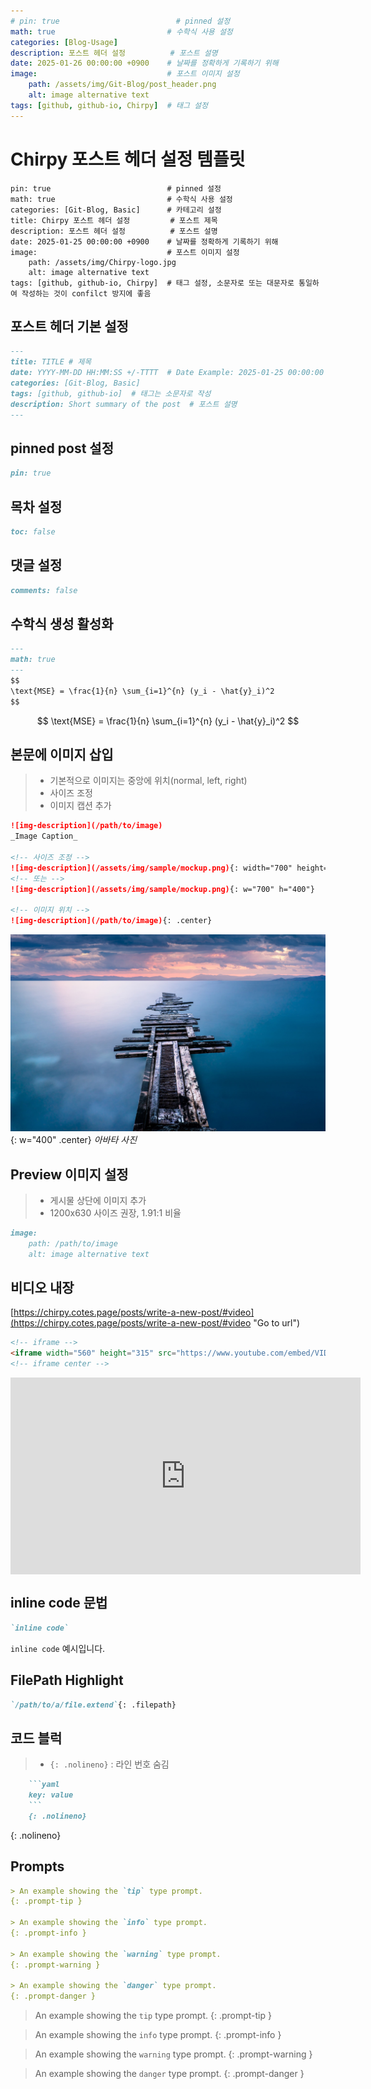 ```yaml
---
# pin: true                          # pinned 설정
math: true                         # 수학식 사용 설정
categories: [Blog-Usage]
description: 포스트 헤더 설정          # 포스트 설명
date: 2025-01-26 00:00:00 +0900    # 날짜를 정확하게 기록하기 위해
image:                             # 포스트 이미지 설정
    path: /assets/img/Git-Blog/post_header.png
    alt: image alternative text
tags: [github, github-io, Chirpy]  # 태그 설정
---
```


# Chirpy 포스트 헤더 설정 템플릿
```
pin: true                          # pinned 설정
math: true                         # 수학식 사용 설정
categories: [Git-Blog, Basic]      # 카테고리 설정
title: Chirpy 포스트 헤더 설정         # 포스트 제목
description: 포스트 헤더 설정          # 포스트 설명
date: 2025-01-25 00:00:00 +0900    # 날짜를 정확하게 기록하기 위해
image:                             # 포스트 이미지 설정
    path: /assets/img/Chirpy-logo.jpg
    alt: image alternative text
tags: [github, github-io, Chirpy]  # 태그 설정, 소문자로 또는 대문자로 통일하여 작성하는 것이 confilct 방지에 좋음
```

## 포스트 헤더 기본 설정

```markdown
--- 
title: TITLE # 제목
date: YYYY-MM-DD HH:MM:SS +/-TTTT  # Date Example: 2025-01-25 00:00:00 +0900
categories: [Git-Blog, Basic]
tags: [github, github-io]  # 태그는 소문자로 작성
description: Short summary of the post  # 포스트 설명
---
```

## pinned post 설정

```markdown
pin: true
```

## 목차 설정

```markdown
toc: false
```

## 댓글 설정

```markdown
comments: false
```

## 수학식 생성 활성화

```markdown
---
math: true
---
$$
\text{MSE} = \frac{1}{n} \sum_{i=1}^{n} (y_i - \hat{y}_i)^2
$$
```
$$
\text{MSE} = \frac{1}{n} \sum_{i=1}^{n} (y_i - \hat{y}_i)^2
$$

## 본문에 이미지 삽입
> * 기본적으로 이미지는 중앙에 위치(normal, left, right)
> * 사이즈 조정
> * 이미지 캡션 추가

```markdown
![img-description](/path/to/image)
_Image Caption_

<!-- 사이즈 조정 -->
![img-description](/assets/img/sample/mockup.png){: width="700" height="400" }
<!-- 또는 -->
![img-description](/assets/img/sample/mockup.png){: w="700" h="400"}

<!-- 이미지 위치 -->
![img-description](/path/to/image){: .center}
```

![img-description](assets/img/avatar-2.jpg){: w="400" .center}
_아바타 사진_

## Preview 이미지 설정
> * 게시물 상단에 이미지 추가
> * 1200x630 사이즈 권장, 1.91:1 비율

```markdown
image:
    path: /path/to/image
    alt: image alternative text
```

## 비디오 내장
[https://chirpy.cotes.page/posts/write-a-new-post/#video](https://chirpy.cotes.page/posts/write-a-new-post/#video "Go to url")

```markdown
<!-- iframe -->
<iframe width="560" height="315" src="https://www.youtube.com/embed/VIDEO_ID" frameborder="0" allowfullscreen></iframe>
<!-- iframe center -->
```

<iframe width="560" height="315" src="https://www.youtube.com/embed/VIDEO_ID" frameborder="0" allowfullscreen style="display: block; margin: 0 auto;"></iframe>

## inline code 문법
```markdown
`inline code`
```
`inline code` 예시입니다.

## FilePath Highlight
```markdown
`/path/to/a/file.extend`{: .filepath}
```

## 코드 블럭
> * `{: .nolineno}` : 라인 번호 숨김

```markdown
    ```yaml
    key: value
    ```
    {: .nolineno}
```
{: .nolineno}

## Prompts

```markdown
> An example showing the `tip` type prompt.
{: .prompt-tip }

> An example showing the `info` type prompt.
{: .prompt-info }

> An example showing the `warning` type prompt.
{: .prompt-warning }

> An example showing the `danger` type prompt.
{: .prompt-danger }
```
> An example showing the `tip` type prompt.
{: .prompt-tip }

> An example showing the `info` type prompt.
{: .prompt-info }

> An example showing the `warning` type prompt.
{: .prompt-warning }

> An example showing the `danger` type prompt.
{: .prompt-danger }




